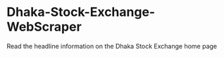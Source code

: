 # Dhaka-Stock-Exchange-WebScraper
Read the headline information on the Dhaka Stock Exchange home page
